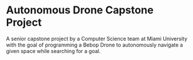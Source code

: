 # Autonomous Drone Capstone Project
A senior capstone project by a Computer Science team at Miami University with the goal of programming a Bebop Drone to autonomously navigate a given space while searching for a goal.
